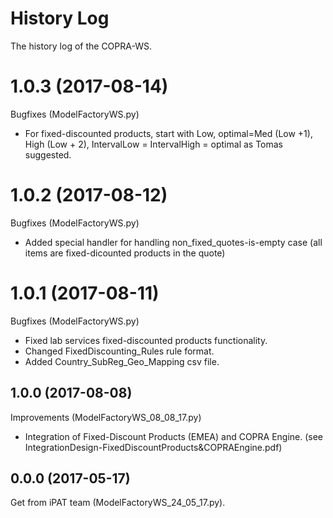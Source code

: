 # History Log

The history log of the COPRA-WS.

# 1.0.3 (2017-08-14)

Bugfixes (ModelFactoryWS.py)

* For fixed-discounted products, start with Low, optimal=Med (Low +1), High (Low + 2), IntervalLow = IntervalHigh = optimal as Tomas suggested.

# 1.0.2 (2017-08-12)

Bugfixes (ModelFactoryWS.py)

* Added special handler for handling non_fixed_quotes-is-empty case (all items are fixed-dicounted products in the quote)

# 1.0.1 (2017-08-11)

Bugfixes (ModelFactoryWS.py)

* Fixed lab services fixed-discounted products functionality.
* Changed FixedDiscounting_Rules rule format.
* Added Country_SubReg_Geo_Mapping csv file.

## 1.0.0 (2017-08-08)

Improvements (ModelFactoryWS_08_08_17.py)

* Integration of Fixed-Discount Products (EMEA) and COPRA Engine. (see IntegrationDesign-FixedDiscountProducts&COPRAEngine.pdf)

## 0.0.0 (2017-05-17)

Get from iPAT team (ModelFactoryWS_24_05_17.py).